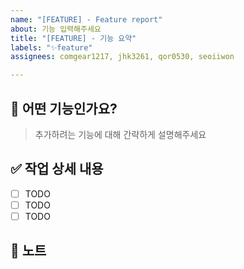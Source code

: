 ```yaml
---
name: "[FEATURE] - Feature report"
about: 기능 입력해주세요
title: "[FEATURE] - 기능 요약"
labels: "✨feature"
assignees: comgear1217, jhk3261, qor0530, seoiiwon

---
```


## 🚀 어떤 기능인가요?
> 추가하려는 기능에 대해 간략하게 설명해주세요

## ✅  작업 상세 내용
- [ ] TODO
- [ ] TODO
- [ ] TODO

## 📢 노트
